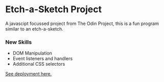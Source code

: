 # Etch-a-Sketch Project
A javascipt focussed project from The Odin Project, this is a fun program similar to an etch-a-sketch.

### New Skills 
- DOM Manipulation
- Event listeners and handlers
- Additional CSS selectors

[See deployment here.](https://spuddister.github.io/etch-a-sketch-project/)
